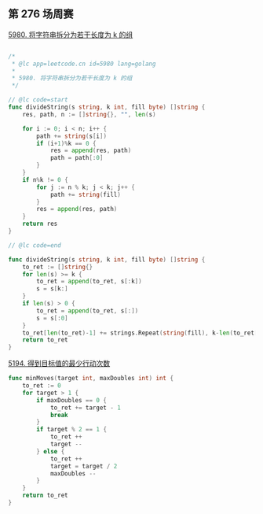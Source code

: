 

## 第 276 场周赛


[5980. 将字符串拆分为若干长度为 k 的组](https://leetcode-cn.com/contest/weekly-contest-276/problems/divide-a-string-into-groups-of-size-k/)

```go

/*
 * @lc app=leetcode.cn id=5980 lang=golang
 *
 * 5980. 将字符串拆分为若干长度为 k 的组
 */

// @lc code=start
func divideString(s string, k int, fill byte) []string {
	res, path, n := []string{}, "", len(s)

	for i := 0; i < n; i++ {
		path += string(s[i])
		if (i+1)%k == 0 {
			res = append(res, path)
			path = path[:0]
		}
	}
	if n%k != 0 {
		for j := n % k; j < k; j++ {
			path += string(fill)
		}
		res = append(res, path)
	}
	return res
}

// @lc code=end

```


```go
func divideString(s string, k int, fill byte) []string {
	to_ret := []string{}
	for len(s) >= k {
		to_ret = append(to_ret, s[:k])
		s = s[k:]
	}
	if len(s) > 0 {
		to_ret = append(to_ret, s[:])
		s = s[:0]
	}
	to_ret[len(to_ret)-1] += strings.Repeat(string(fill), k-len(to_ret[len(to_ret)-1]))
	return to_ret
}
```



[5194. 得到目标值的最少行动次数](https://leetcode-cn.com/contest/weekly-contest-276/problems/minimum-moves-to-reach-target-score/)

```go
func minMoves(target int, maxDoubles int) int {
    to_ret := 0
    for target > 1 {
        if maxDoubles == 0 {
            to_ret += target - 1
            break
        }
        if target % 2 == 1 {
            to_ret ++
            target --
        } else {
            to_ret ++
            target = target / 2
            maxDoubles --
        }
    }
    return to_ret
}
```